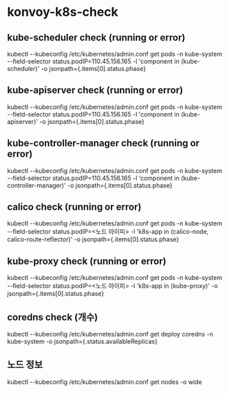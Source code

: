 # konvoy-k8s-check



## kube-scheduler check (running or error)
kubectl --kubeconfig /etc/kubernetes/admin.conf get pods -n kube-system --field-selector status.podIP=110.45.156.165 -l 'component in (kube-scheduler)' -o jsonpath={.items[0].status.phase}

## kube-apiserver check (running or error)
kubectl --kubeconfig /etc/kubernetes/admin.conf get pods -n kube-system --field-selector status.podIP=110.45.156.165 -l 'component in (kube-apiserver)' -o jsonpath={.items[0].status.phase}

## kube-controller-manager check (running or error)
kubectl --kubeconfig /etc/kubernetes/admin.conf get pods -n kube-system --field-selector status.podIP=110.45.156.165 -l 'component in (kube-controller-manager)' -o jsonpath={.items[0].status.phase}

## calico check (running or error)
kubectl --kubeconfig /etc/kubernetes/admin.conf get pods -n kube-system --field-selector status.podIP=<노드 아이피> -l 'k8s-app in (calico-node, calico-route-reflector)' -o jsonpath={.items[0].status.phase}

## kube-proxy check (running or error)
kubectl --kubeconfig /etc/kubernetes/admin.conf get pods -n kube-system --field-selector status.podIP=<노드 아이피> -l 'k8s-app in (kube-proxy)' -o jsonpath={.items[0].status.phase}

## coredns check (개수)
kubectl --kubeconfig /etc/kubernetes/admin.conf get deploy coredns -n kube-system -o jsonpath={.status.availableReplicas}

## 노드 정보
kubectl --kubeconfig /etc/kubernetes/admin.conf get nodes -o wide
